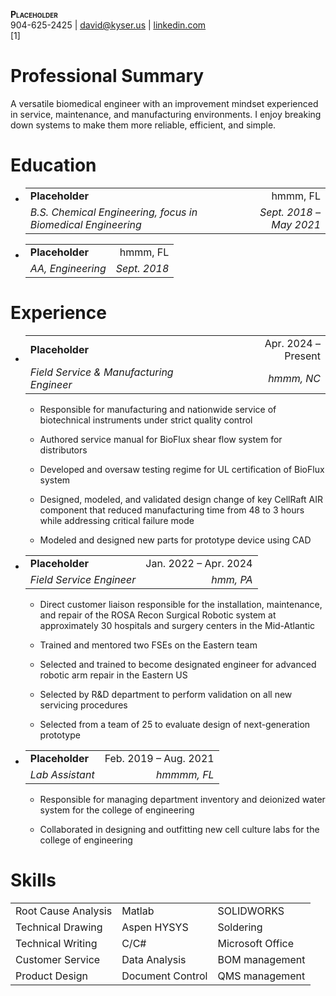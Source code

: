 <div class="center">
<p><strong><span class="smallcaps">Placeholder</span></strong><br />
904-625-2425 <span class="math inline">|</span> <a
href="mailto:ADD EMAIL HERE@x.com"><u>david@kyser.us</u></a>
<span class="math inline">|</span> <a
href="ADD LINKEDIN PAGE HERE"><u>linkedin.com</u></a><br />
[1]</p>
</div>
<h1 id="professional-summary">Professional Summary</h1>
<p>A versatile biomedical engineer with an improvement mindset
experienced in service, maintenance, and manufacturing environments. I
enjoy breaking down systems to make them more reliable, efficient, and
simple.</p>
<h1 id="education">Education</h1>
<ul>
<li><table>
<tbody>
<tr>
<td style="text-align: left;"><strong>Placeholder</strong></td>
<td style="text-align: right;">hmmm, FL</td>
</tr>
<tr>
<td style="text-align: left;"><em>B.S. Chemical Engineering, focus in
Biomedical Engineering</em></td>
<td style="text-align: right;"><em>Sept. 2018 – May 2021</em></td>
</tr>
</tbody>
</table></li>
<li><table>
<tbody>
<tr>
<td style="text-align: left;"><strong>Placeholder</strong></td>
<td style="text-align: right;">hmmm, FL</td>
</tr>
<tr>
<td style="text-align: left;"><em>AA, Engineering</em></td>
<td style="text-align: right;"><em>Sept. 2018</em></td>
</tr>
</tbody>
</table></li>
</ul>
<h1 id="experience">Experience</h1>
<ul>
<li><table>
<tbody>
<tr>
<td style="text-align: left;"><strong>Placeholder</strong></td>
<td style="text-align: right;">Apr. 2024 – Present</td>
</tr>
<tr>
<td style="text-align: left;"><em>Field Service &amp; Manufacturing
Engineer</em></td>
<td style="text-align: right;"><em>hmmm, NC</em></td>
</tr>
</tbody>
</table>
<ul>
<li><p><span> <span>Responsible for manufacturing and nationwide service
of biotechnical instruments under strict quality control </span>
</span></p></li>
<li><p><span> <span>Authored service manual for BioFlux shear flow
system for distributors </span> </span></p></li>
<li><p><span> <span>Developed and oversaw testing regime for UL
certification of BioFlux system </span> </span></p></li>
<li><p><span> <span>Designed, modeled, and validated design change of
key CellRaft AIR component that reduced manufacturing time from 48 to 3
hours while addressing critical failure mode </span> </span></p></li>
<li><p><span> <span>Modeled and designed new parts for prototype device
using CAD </span> </span></p></li>
</ul></li>
<li><table>
<tbody>
<tr>
<td style="text-align: left;"><strong>Placeholder</strong></td>
<td style="text-align: right;">Jan. 2022 – Apr. 2024</td>
</tr>
<tr>
<td style="text-align: left;"><em>Field Service Engineer</em></td>
<td style="text-align: right;"><em>hmm, PA</em></td>
</tr>
</tbody>
</table>
<ul>
<li><p><span> <span>Direct customer liaison responsible for the
installation, maintenance, and repair of the ROSA Recon Surgical Robotic
system at approximately 30 hospitals and surgery centers in the
Mid-Atlantic </span> </span></p></li>
<li><p><span> <span>Trained and mentored two FSEs on the Eastern team
</span> </span></p></li>
<li><p><span> <span>Selected and trained to become designated engineer
for advanced robotic arm repair in the Eastern US </span>
</span></p></li>
<li><p><span> <span>Selected by R&amp;D department to perform validation
on all new servicing procedures </span> </span></p></li>
<li><p><span> <span>Selected from a team of 25 to evaluate design of
next-generation prototype </span> </span></p></li>
</ul></li>
<li><table>
<tbody>
<tr>
<td style="text-align: left;"><strong>Placeholder</strong></td>
<td style="text-align: right;">Feb. 2019 – Aug. 2021</td>
</tr>
<tr>
<td style="text-align: left;"><em>Lab Assistant</em></td>
<td style="text-align: right;"><em>hmmmm, FL</em></td>
</tr>
</tbody>
</table>
<ul>
<li><p><span> <span>Responsible for managing department inventory and
deionized water system for the college of engineering </span>
</span></p></li>
<li><p><span> <span>Collaborated in designing and outfitting new cell
culture labs for the college of engineering </span> </span></p></li>
</ul></li>
</ul>
<h1 id="skills">Skills</h1>
<div class="center">
<table>
<tbody>
<tr>
<td style="text-align: left;">Root Cause Analysis</td>
<td style="text-align: left;">Matlab</td>
<td style="text-align: left;">SOLIDWORKS</td>
</tr>
<tr>
<td style="text-align: left;">Technical Drawing</td>
<td style="text-align: left;">Aspen HYSYS</td>
<td style="text-align: left;">Soldering</td>
</tr>
<tr>
<td style="text-align: left;">Technical Writing</td>
<td style="text-align: left;">C/C#</td>
<td style="text-align: left;">Microsoft Office</td>
</tr>
<tr>
<td style="text-align: left;">Customer Service</td>
<td style="text-align: left;">Data Analysis</td>
<td style="text-align: left;">BOM management</td>
</tr>
<tr>
<td style="text-align: left;">Product Design</td>
<td style="text-align: left;">Document Control</td>
<td style="text-align: left;">QMS management</td>
</tr>
</tbody>
</table>
</div>
